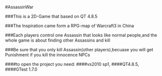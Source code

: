 #AssassinWar

###This is a 2D-Game that based on QT 4.8.5

###The Inspiration came form a RPG-map of Warcraft3 in China

###Each players control one Assassin that looks like normal people,and the whole game is about finding other Assassins and kill

###Be sure that you only kill Assassin(other players),becuase you will get Punishment if you kill the innocence NPCs


####to open the project you need:
####vs2010 sp1,
####QT4.8.5,
####GTest 1.7.0